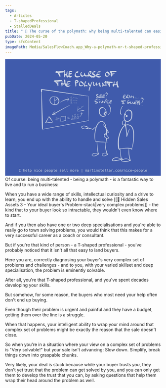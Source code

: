 ```yaml
---
tags:
  - Articles
  - T-shapedProfessional
  - StalledDeals
title: " 📄 The curse of the polymath: why being multi-talented can easily ruin your sales"
pubDate: 2024-05-20
type: sfcContent
imagePath: Media/SalesFlowCoach.app_Why-a-polymath-or-t-shaped-professional-struggles-to-sell_MartinStellar.jpeg
---
```


![](Media/SalesFlowCoach.app_Why-a-polymath-or-t-shaped-professional-struggles-to-sell_MartinStellar.jpeg)
Of course: being multi-talented - being a polymath - is a fantastic way to live and to run a business:

When you have a wide range of skills, intellectual curiosity and a drive to learn, you end up with the ability to handle and solve [[📄 Hidden Sales Assets 3 - Your ideal buyer's Problem-stack|very complex problems]] - the kind that to your buyer look so intractable, they wouldn't even know where to start.

And if you then also have one or two deep specialisations and you're able to really go to town solving problems, you would think that this makes for a very successful career as a coach or consultant.

But if you're that kind of person - a T-shaped professional - you've probably noticed that it isn't all that easy to land buyers.

Here you are, correctly diagnosing your buyer's very complex set of problems and challenges - and to you, with your varied skillset and deep specialisation, the problem is eminently solvable.

After all, you're that T-shaped professional, and you've spent decades developing your skills.

But somehow, for some reason, the buyers who most need your help often don't end up buying.

Even though their problem is urgent and painful and they have a budget, getting them over the line is a struggle.

When that happens, your intelligent ability to wrap your mind around that complex set of problems might be exactly the reason that the sale doesn't close.

So when you're in a situation where your view on a complex set of problems is "Very solvable!" but your sale isn't advancing: Slow down. Simplify, break things down into graspable chunks.

Very likely, your deal is stuck because while your buyer trusts *you*, they don't yet trust that the problem can get solved by you, and you can only get them to develop the trust that you can, by asking questions that help them wrap their head around the problem as well. 




